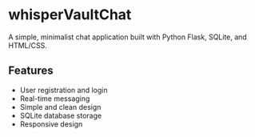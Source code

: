 # whisperVaultChat

A simple, minimalist chat application built with Python Flask, SQLite, and HTML/CSS.

## Features

- User registration and login
- Real-time messaging
- Simple and clean design
- SQLite database storage
- Responsive design